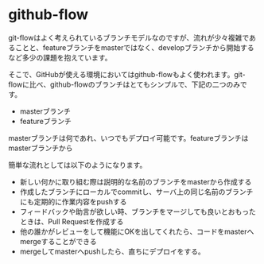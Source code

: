 # github-flow
git-flowはよく考えられているブランチモデルなのですが、流れが少々複雑であることと、featureブランチをmasterではなく、developブランチから開始するなど多少の課題を抱えています。

そこで、GitHubが使える環境においてはgithub-flowもよく使われます。git-flowに比べ、github-flowのブランチはとてもシンプルで、下記の二つのみです。

- masterブランチ
- featureブランチ

masterブランチは何であれ、いつでもデプロイ可能です。featureブランチはmasterブランチから

簡単な流れとしては以下のようになります。

- 新しい何かに取り組む際は説明的な名前のブランチをmasterから作成する
- 作成したブランチにローカルでcommitし、サーバ上の同じ名前のブランチにも定期的に作業内容をpushする
- フィードバックや助言が欲しい時、ブランチをマージしても良いとおもったときは、Pull Requestを作成する
- 他の誰かがレビューをして機能にOKを出してくれたら、コードをmasterへmergeすることができる
- mergeしてmasterへpushしたら、直ちにデプロイをする。
